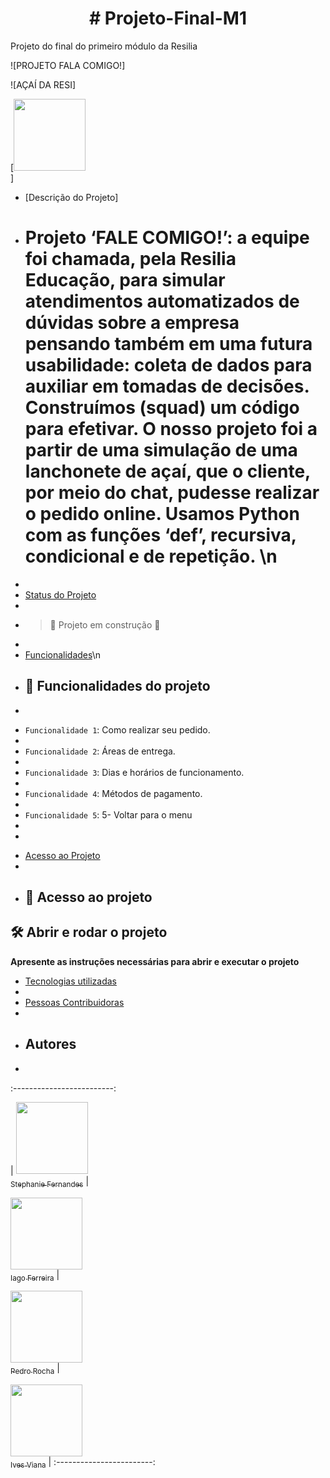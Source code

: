 <h1 align="center"> # Projeto-Final-M1 </h1>

Projeto do final do primeiro módulo da Resilia

![PROJETO FALA COMIGO!]

![AÇAÍ DA RESI]


[<img src="https://user-images.githubusercontent.com/77132612/175435665-03e3f123-d7e6-453a-9958-3de65e601a5a.png" width=115><br>]

* [Descrição do Projeto]
* # Projeto ‘FALE COMIGO!’: a equipe foi chamada, pela Resilia Educação, para simular atendimentos automatizados de dúvidas sobre a empresa pensando também em uma futura usabilidade: coleta de dados para auxiliar em tomadas de decisões. Construímos (squad) um código para efetivar. O nosso projeto foi a partir de uma simulação de uma lanchonete de açaí, que o cliente, por meio do chat, pudesse realizar o pedido online. Usamos Python com as funções ‘def’, recursiva, condicional e de repetição. \n
* 
* [Status do Projeto](#status-do-Projeto)
* 
* > :construction: Projeto em construção :construction:
* 
* [Funcionalidades](#funcionalidades-e-demonstração-da-aplicação)\n
* ## :hammer: Funcionalidades do projeto
* 
- `Funcionalidade 1`: Como realizar seu pedido.
- 
- `Funcionalidade 2`: Áreas de entrega.
- 
- `Funcionalidade 3`: Dias e horários de funcionamento.
- 
- `Funcionalidade 4`: Métodos de pagamento.
- 
- `Funcionalidade 5`: 5- Voltar para o menu
- 
- 
* [Acesso ao Projeto](#acesso-ao-projeto)
* 
* ## 📁 Acesso ao projeto


## 🛠️ Abrir e rodar o projeto


**Apresente as instruções necessárias para abrir e executar o projeto**

* [Tecnologias utilizadas](#tecnologias-utilizadas)
* 
* [Pessoas Contribuidoras](#pessoas-contribuidoras)
* 
* ## Autores
* 
:-------------------------:

| [<img src="https://media-exp2.licdn.com/dms/image/C4D03AQEwckSJvmCKaA/profile-displayphoto-shrink_800_800/0/1655408004857?e=1661385600&v=beta&t=dygBW4krehvAut3CsqCX-hS6Mzx0AiJjV0W1TnyND7s" width=115><br><sub>Stephanie Fernandes</sub>](https://github.com/stefernandes23) |

[<img src="https://media-exp2.licdn.com/dms/image/D4D35AQGISl8lyuc75w/profile-framedphoto-shrink_800_800/0/1646765489763?e=1656637200&v=beta&t=K42HozCAAgYOkgyrQa6c2Gd602bv6FwnZxw2UwZrwvg" width=115><br><sub>Iago Ferreira</sub>](https://github.com/Iagw18) |

[<img src="https://avatars.githubusercontent.com/u/8989346?v=4](https://media-exp2.licdn.com/dms/image/D4D35AQF1BdP5yJe40A/profile-framedphoto-shrink_800_800/0/1647980540645?e=1656637200&v=beta&t=D9yrmpyy_EF-XKAjKeSJWjoyb7mE8HvyAIA6tW4DIts" width=115><br><sub>Pedro Rocha</sub>](https://github.com/pedrorcm) |

[<img src="[https://avatars.githubusercontent.com/u/37356058?v=4](https://media-exp2.licdn.com/dms/image/D4D35AQGISl8lyuc75w/profile-framedphoto-shrink_800_800/0/1646765489763?e=1656637200&v=beta&t=K42HozCAAgYOkgyrQa6c2Gd602bv6FwnZxw2UwZrwvg)" width=115><br><sub>Ives Viana</sub>](https://github.com/IvesFragoso)
| :------------------------:
